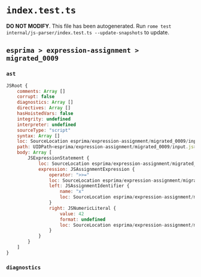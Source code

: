 # `index.test.ts`

**DO NOT MODIFY**. This file has been autogenerated. Run `rome test internal/js-parser/index.test.ts --update-snapshots` to update.

## `esprima > expression-assignment > migrated_0009`

### `ast`

```javascript
JSRoot {
	comments: Array []
	corrupt: false
	diagnostics: Array []
	directives: Array []
	hasHoistedVars: false
	integrity: undefined
	interpreter: undefined
	sourceType: "script"
	syntax: Array []
	loc: SourceLocation esprima/expression-assignment/migrated_0009/input.js 1:0-2:0
	path: UIDPath<esprima/expression-assignment/migrated_0009/input.js>
	body: Array [
		JSExpressionStatement {
			loc: SourceLocation esprima/expression-assignment/migrated_0009/input.js 1:0-1:8
			expression: JSAssignmentExpression {
				operator: ">>="
				loc: SourceLocation esprima/expression-assignment/migrated_0009/input.js 1:0-1:8
				left: JSAssignmentIdentifier {
					name: "x"
					loc: SourceLocation esprima/expression-assignment/migrated_0009/input.js 1:0-1:1 (x)
				}
				right: JSNumericLiteral {
					value: 42
					format: undefined
					loc: SourceLocation esprima/expression-assignment/migrated_0009/input.js 1:6-1:8
				}
			}
		}
	]
}
```

### `diagnostics`

```

```
